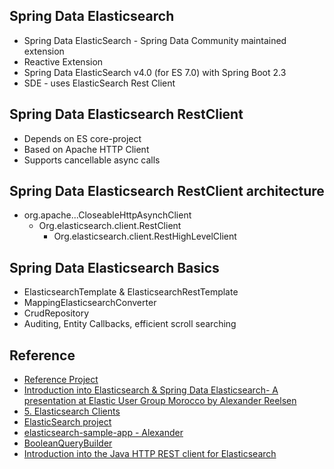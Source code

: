 ## Spring Data Elasticsearch

* Spring Data ElasticSearch - Spring Data Community maintained extension
* Reactive Extension
* Spring Data ElasticSearch v4.0 (for ES 7.0)  with Spring Boot 2.3
* SDE -  uses ElasticSearch Rest Client


## Spring Data Elasticsearch RestClient

* Depends on ES core-project
* Based on Apache HTTP Client
* Supports cancellable async calls

## Spring Data Elasticsearch RestClient architecture

* org.apache...CloseableHttpAsynchClient
  * Org.elasticsearch.client.RestClient
    * Org.elasticsearch.client.RestHighLevelClient

## Spring Data Elasticsearch Basics

* ElasticsearchTemplate & ElasticsearchRestTemplate
* MappingElasticsearchConverter
* CrudRepository
* Auditing, Entity Callbacks, efficient scroll searching




## Reference
* [Reference Project](https://github.com/spinscale/link-rating)
* [Introduction into Elasticsearch & Spring Data Elasticsearch- A presentation at Elastic User Group Morocco by Alexander Reelsen](https://noti.st/spinscale/YCsKrf/introduction-into-elasticsearch-spring-data-elasticsearch#sDqFvc3)
* [5. Elasticsearch Clients](https://docs.spring.io/spring-data/elasticsearch/docs/current/reference/html/#reference)
* [ElasticSearch project](https://github.com/spring-projects/spring-data-examples/tree/master/elasticsearch)
* [elasticsearch-sample-app - Alexander](https://github.com/spinscale/javalin-elasticsearch-sample-app/tree/main)
* [BooleanQueryBuilder](https://www.baeldung.com/spring-data-elasticsearch-queries)
* [Introduction into the Java HTTP REST client for Elasticsearch](https://on.notist.cloud/pdf/deck-524ebd13f5076e5b.pdf)
